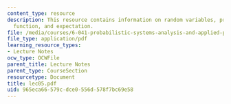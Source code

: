 ```yaml
---
content_type: resource
description: This resource contains information on random variables, probability mass
  function, and expectation.
file: /media/courses/6-041-probabilistic-systems-analysis-and-applied-probability-spring-2006/965eca66579cdce0556d578f7bc69e58_lec05.pdf
file_type: application/pdf
learning_resource_types:
- Lecture Notes
ocw_type: OCWFile
parent_title: Lecture Notes
parent_type: CourseSection
resourcetype: Document
title: lec05.pdf
uid: 965eca66-579c-dce0-556d-578f7bc69e58
---
```

